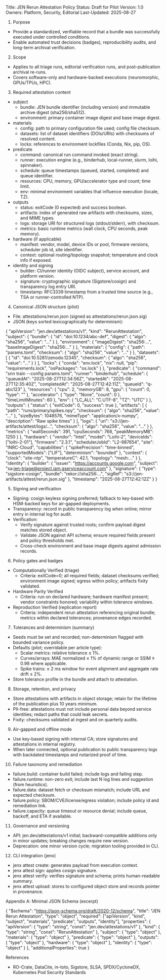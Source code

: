 Title: JEN Rerun Attestation Policy
Status: Draft for Pilot
Version: 1.0
Owners: Platform, Security, Editorial
Last-Updated: 2025-08-27

1. Purpose
- Provide a standardized, verifiable record that a bundle was successfully executed under controlled conditions.
- Enable automated trust decisions (badges), reproducibility audits, and long-term archival verification.

2. Scope
- Applies to all triage runs, editorial verification runs, and post-publication archival re-runs.
- Covers software-only and hardware-backed executions (neuromorphic, GPUs/TPUs, HPC).

3. Required attestation content
- subject
  - bundle: JEN bundle identifier (including version) and immutable archive digest (sha256/sha512).
  - environment: primary container image digest and base image digest.
- materials
  - config: path to primary configuration file used; config file checksum.
  - datasets: list of dataset identifiers (DOIs/URIs) with checksums of resolved content.
  - locks: references to environment lockfiles (Conda, Nix, pip, OS).
- predicate
  - command: canonical run command invoked (exact string).
  - runner: execution engine (e.g., binderhub, local-runner, slurm, loihi, spinnaker).
  - schedule: queue timestamps (queued, started, completed) and queue identifier.
  - resources: CPU, memory, GPU/accelerator type and count; time limit.
  - env: minimal environment variables that influence execution (locale, TZ).
- outputs
  - status: exitCode (0 expected) and success boolean.
  - artifacts: index of generated raw artifacts with checksums, sizes, and MIME types.
  - logs: storage URI for structured logs (stdout/stderr), with checksum.
  - metrics: basic runtime metrics (wall clock, CPU seconds, peak memory).
- hardware (if applicable)
  - manifest: vendor, model, device IDs or pool, firmware versions, scheduler job id, site identifier.
  - context: optional routing/topology snapshot; temperature and clock info if exposed.
- identity and signing
  - builder: CI/runner identity (OIDC subject), service account, and platform version.
  - signature: cryptographic signature (Sigstore/cosign) and transparency log entry URI.
  - timestamp: RFC3339 timestamp from a trusted time source (e.g., TSA or runner-controlled NTP).

4. Canonical JSON structure (pilot)
- File: attestations/rerun.json (signed as attestations/rerun.json.sig)
- JSON (keys sorted lexicographically for determinism):

{
  "apiVersion": "jen.dev/attestations/v1",
  "kind": "RerunAttestation",
  "subject": {
    "bundle": {
      "id": "doi:10.1234/abc-def",
      "digest": { "algo": "sha256", "value": "..." }
    },
    "environment": {
      "imageDigest": "sha256:...",
      "baseImageDigest": "sha256:..."
    }
  },
  "materials": {
    "config": { "path": "params.toml", "checksum": { "algo": "sha256", "value": "..." } },
    "datasets": [
      { "id": "doi:10.5281/zenodo.12345", "checksum": { "algo": "sha256", "value": "..." } }
    ],
    "locks": {
      "conda": "env.lock",
      "nix": null,
      "pip": "requirements.lock",
      "osPackages": "os.lock"
    }
  },
  "predicate": {
    "command": "snn train --config params.toml",
    "runner": "binderhub",
    "schedule": {
      "queuedAt": "2025-08-27T12:34:56Z",
      "startedAt": "2025-08-27T12:35:40Z",
      "completedAt": "2025-08-27T12:42:11Z",
      "queueId": "q-abc123"
    },
    "resources": {
      "cpu": 2,
      "memoryGB": 8,
      "gpu": { "count": 0, "type": "" },
      "accelerator": { "type": "None", "count": 0 },
      "timeLimitMinutes": 60
    },
    "env": { "LC_ALL": "C.UTF-8", "TZ": "UTC" }
  },
  "outputs": {
    "status": { "exitCode": 0, "success": true },
    "artifacts": [
      {
        "path": "runs/primary/spikes.npy",
        "checksum": { "algo": "sha256", "value": "..." },
        "sizeBytes": 1048576,
        "mimeType": "application/x-numpy",
        "description": "Raw spike times"
      }
    ],
    "logs": { "uri": "s3://jen-artifacts/attest/logs/...", "checksum": { "algo": "sha256", "value": "..." } },
    "metrics": { "wallSeconds": 391, "cpuSeconds": 768, "peakMemoryMB": 1250 }
  },
  "hardware": {
    "vendor": "Intel",
    "model": "Loihi-2",
    "deviceIds": ["loihi-2-01"],
    "firmware": "2.3.1",
    "schedulerJobId": "L2-987654",
    "site": "INRC-Cloud",
    "capabilities": { "spikePrecision": "time-binned", "supportedModels": ["LIF"], "determinism": "bounded" },
    "context": { "clock": "site-ntp", "temperatureC": 42.1, "topology": "mesh:..." }
  },
  "identity": {
    "builder": { "issuer": "https://accounts.google.com", "subject": "sa:jen-triage@project.iam.gserviceaccount.com" },
    "signature": {
      "type": "sigstore-cosign",
      "bundle": "rekor://sha256:...",
      "sigRef": "s3://jen-artifacts/attest/rerun.json.sig"
    },
    "timestamp": "2025-08-27T12:42:12Z"
  }
}

5. Signing and verification
- Signing: cosign keyless signing preferred; fallback to key-based with HSM-backed keys for air-gapped deployments.
- Transparency: record in public transparency log when online; mirror entry in internal log for audit.
- Verification:
  - Verify signature against trusted roots; confirm payload digest matches stored object.
  - Validate JSON against API schema; ensure required fields present and policy thresholds met.
  - Cross-check environment and base image digests against admission records.

6. Policy gates and badges
- Computationally Verified (triage)
  - Criteria: exitCode=0; all required fields; dataset checksums verified; environment image signed; egress within policy; artifacts fixity validated.
- Hardware Parity Verified
  - Criteria: run on declared hardware; hardware manifest present; vendor constraints honored; variability within tolerance windows.
- Reproduction Verified (replication report)
  - Criteria: independent rerun attestation referencing original bundle; metrics within declared tolerances; provenance edges recorded.

7. Tolerances and determinism (summary)
- Seeds must be set and recorded; non-determinism flagged with bounded variance policy.
- Defaults (pilot; overridable per article type):
  - Scalar metrics: relative tolerance ≤ 1%.
  - Curves/arrays: MAE normalized ≤ 1% of dynamic range or SSIM ≥ 0.98 where applicable.
  - Spike trains: ≤ 2 ms window for event alignment and aggregate rate drift ≤ 2%.
- Store tolerance profile in the bundle and attach to attestation.

8. Storage, retention, and privacy
- Store attestations with artifacts in object storage; retain for the lifetime of the publication plus 10 years minimum.
- PII-free: attestations must not include personal data beyond service identities; redact paths that could leak secrets.
- Fixity: checksums validated at ingest and on quarterly audits.

9. Air-gapped and offline mode
- Use key-based signing with internal CA; store signatures and attestations in internal registry.
- When later connected, optional publication to public transparency logs with backdated timestamps and notarized proof of time.

10. Failure taxonomy and remediation
- failure.build: container build failed; include logs and failing step.
- failure.runtime: non-zero exit; include last N log lines and suggestion (from heuristics).
- failure.data: dataset fetch or checksum mismatch; include URL and expected checksum.
- failure.policy: SBOM/CVE/license/egress violation; include policy id and remediation link.
- failure.capacity: queue timeout or resource denial; include queue, backoff, and ETA if available.

11. Governance and versioning
- API: jen.dev/attestations/v1 initial; backward-compatible additions only in minor updates; breaking changes require new version.
- Deprecation: one minor version cycle; migration tooling provided in CLI.

12. CLI integration (jenx)
- jenx attest create: generates payload from execution context.
- jenx attest sign: applies cosign signature.
- jenx attest verify: verifies signature and schema; prints human-readable summary.
- jenx attest upload: stores to configured object store and records pointer in provenance.

Appendix A: Minimal JSON Schema (excerpt)

{
  "$schema": "https://json-schema.org/draft/2020-12/schema",
  "title": "JEN Rerun Attestation",
  "type": "object",
  "required": ["apiVersion", "kind", "subject", "materials", "predicate", "outputs", "identity"],
  "properties": {
    "apiVersion": { "type": "string", "const": "jen.dev/attestations/v1" },
    "kind": { "type": "string", "const": "RerunAttestation" },
    "subject": { "type": "object" },
    "materials": { "type": "object" },
    "predicate": { "type": "object" },
    "outputs": { "type": "object" },
    "hardware": { "type": "object" },
    "identity": { "type": "object" }
  },
  "additionalProperties": true
}

References
- RO-Crate, DataCite, in-toto, Sigstore, SLSA, SPDX/CycloneDX, Kubernetes Pod Security Standards